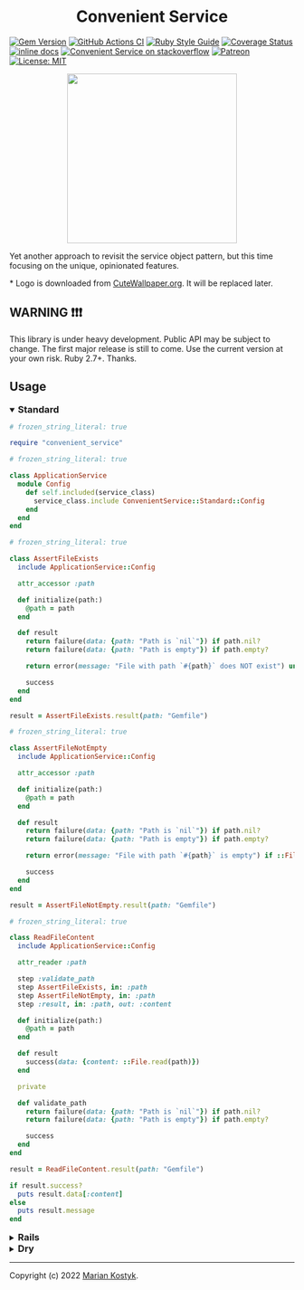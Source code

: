 <!-- header:start -->
<!-- TODO: Remove html to display in YARD with commonmark -->
<h1 align="center">
  Convenient Service
</h1>
<!-- header:end -->

<!-- badges:start -->
[![Gem Version](https://badge.fury.io/rb/convenient_service.svg)](https://rubygems.org/gems/convenient_service) [![GitHub Actions CI](https://github.com/marian13/convenient_service/actions/workflows/ci.yml/badge.svg?branch=main)](https://github.com/marian13/convenient_service/actions/workflows/ci.yml) [![Ruby Style Guide](https://img.shields.io/badge/code_style-standard-brightgreen.svg)](https://github.com/testdouble/standard) [![Coverage Status](https://coveralls.io/repos/github/marian13/convenient_service/badge.svg)](https://coveralls.io/github/marian13/convenient_service?branch=main) [![inline docs](http://inch-ci.org/github/marian13/convenient_service.svg?branch=main)](http://inch-ci.org/github/marian13/convenient_service)
[![Convenient Service on stackoverflow](https://img.shields.io/badge/stackoverflow-community-orange.svg?logo=stackoverflow)](https://stackoverflow.com/tags/convenient-service)
[![Patreon](https://img.shields.io/badge/patreon-donate-orange.svg)](https://www.patreon.com/user?u=31435716&fan_landing=true)
[![License: MIT](https://img.shields.io/badge/license-MIT-yellow.svg)](https://opensource.org/licenses/MIT)
<!-- badges:end -->

<!-- logo:start -->
<!-- TODO: Remove html to display in YARD with commonmark -->
<p align="center">
  <img src="https://raw.githubusercontent.com/marian13/convenient_service/main/logo.png" width="300">
</p>
<!-- logo:end -->

<!-- general_description:start -->
Yet another approach to revisit the service object pattern, but this time focusing on the unique, opinionated features.

\* Logo is downloaded from [CuteWallpaper.org](https://cutewallpaper.org/24/cartoon-diamond-png/2703010921.html). It will be replaced later.
<!-- general_description:end -->

<!-- warning:start -->
## WARNING ❗❗❗

This library is under heavy development. Public API may be subject to change. The first major release is still to come. Use the current version at your own risk. Ruby 2.7+. Thanks.
<!-- features:end -->
<!-- warning:end -->

<!-- usage:start -->
## Usage

<details open>
  <summary>
    <!-- NOTE: style does NOT work in GitHub -->
    <h3 style="display: inline-block; margin-top: 0; margin-bottom: 0;">
      Standard
    </h3>
  </summary>

  ```ruby
  # frozen_string_literal: true

  require "convenient_service"
  ```

  ```ruby
  # frozen_string_literal: true

  class ApplicationService
    module Config
      def self.included(service_class)
        service_class.include ConvenientService::Standard::Config
      end
    end
  end
  ```

  ```ruby
  # frozen_string_literal: true

  class AssertFileExists
    include ApplicationService::Config

    attr_accessor :path

    def initialize(path:)
      @path = path
    end

    def result
      return failure(data: {path: "Path is `nil`"}) if path.nil?
      return failure(data: {path: "Path is empty"}) if path.empty?

      return error(message: "File with path `#{path}` does NOT exist") unless ::File.exist?(path)

      success
    end
  end
  ```

  ```ruby
  result = AssertFileExists.result(path: "Gemfile")
  ```

  ```ruby
  # frozen_string_literal: true

  class AssertFileNotEmpty
    include ApplicationService::Config

    attr_accessor :path

    def initialize(path:)
      @path = path
    end

    def result
      return failure(data: {path: "Path is `nil`"}) if path.nil?
      return failure(data: {path: "Path is empty"}) if path.empty?

      return error(message: "File with path `#{path}` is empty") if ::File.zero?(path)

      success
    end
  end
  ```

  ```ruby
  result = AssertFileNotEmpty.result(path: "Gemfile")
  ```

  ```ruby
  # frozen_string_literal: true

  class ReadFileContent
    include ApplicationService::Config

    attr_reader :path

    step :validate_path
    step AssertFileExists, in: :path
    step AssertFileNotEmpty, in: :path
    step :result, in: :path, out: :content

    def initialize(path:)
      @path = path
    end

    def result
      success(data: {content: ::File.read(path)})
    end

    private

    def validate_path
      return failure(data: {path: "Path is `nil`"}) if path.nil?
      return failure(data: {path: "Path is empty"}) if path.empty?

      success
    end
  end
  ```

  ```ruby
  result = ReadFileContent.result(path: "Gemfile")

  if result.success?
    puts result.data[:content]
  else
    puts result.message
  end
  ```
</details>

<details>
  <summary>
    <!-- NOTE: style does NOT work in GitHub -->
    <h3 style="display: inline-block; margin-top: 0; margin-bottom: 0;">
      Rails
    </h3>
  </summary>

  ```ruby
  # frozen_string_literal: true

  ##
  # NOTE: Minimal `active_model` version - `5.2.0`.
  #
  require "active_model"

  require "convenient_service"

  ConvenientService::Dependencies.require_assigns_attributes_in_constructor_using_active_model_attribute_assignment
  ConvenientService::Dependencies.require_has_attributes_using_active_model_attributes
  ConvenientService::Dependencies.require_has_result_params_validations_using_active_model_validations
  ```

  ```ruby
  # frozen_string_literal: true

  class RailsService
    module Config
      def self.included(service_class)
        service_class.class_exec do
          include ConvenientService::Standard::Config

          ##
          # NOTE: `AssignsAttributesInConstructor::UsingActiveModelAttributeAssignment` plugin.
          #
          concerns do
            use ConvenientService::Plugins::Common::AssignsAttributesInConstructor::UsingActiveModelAttributeAssignment::Concern
          end

          middlewares :initialize do
            use ConvenientService::Plugins::Common::AssignsAttributesInConstructor::UsingActiveModelAttributeAssignment::Middleware
          end

          ##
          # NOTE: `HasAttributes::UsingActiveModelAttributes` plugin.
          #
          concerns do
            use ConvenientService::Plugins::Common::HasAttributes::UsingActiveModelAttributes::Concern
          end

          ##
          # NOTE: `HasResultParamsValidations::UsingActiveModelValidations` plugin.
          #
          concerns do
            use ConvenientService::Plugins::Service::HasResultParamsValidations::UsingActiveModelValidations::Concern
          end

          middlewares :result do
            use ConvenientService::Plugins::Service::HasResultParamsValidations::UsingActiveModelValidations::Middleware
          end
        end
      end
    end
  end
  ```

  ```ruby
  # frozen_string_literal: true

  class AssertFileExists
    include RailsService::Config

    attribute :path, :string

    validates :path, presence: true

    def result
      return error(message: "File with path `#{path}` does NOT exist") unless ::File.exist?(path)

      success
    end
  end
  ```

  ```ruby
  result = AssertFileExists.result(path: "Gemfile")
  ```

  ```ruby
  # frozen_string_literal: true

  class AssertFileNotEmpty
    include RailsService::Config

    attribute :path, :string

    validates :path, presence: true

    def result
      return error(message: "File with path `#{path}` is empty") if ::File.zero?(path)

      success
    end
  end
  ```

  ```ruby
  result = AssertFileNotEmpty.result(path: "Gemfile")
  ```

  ```ruby
  # frozen_string_literal: true

  class ReadFileContent
    include RailsService::Config

    attribute :path, :string

    validates :path, presence: true

    step AssertFileExists, in: :path
    step AssertFileNotEmpty, in: :path
    step :result, in: :path, out: :content

    def result
      success(data: {content: ::File.read(path)})
    end
  end
  ```

  ```ruby
  result = ReadFileContent.result(path: "Gemfile")

  if result.success?
    puts result.data[:content]
  else
    puts result.message
  end
  ```
</details>

<details>
  <summary>
    <!-- NOTE: style does NOT work in GitHub -->
    <h3 style="display: inline-block; margin-top: 0; margin-bottom: 0;">
      Dry
    </h3>
  </summary>

  ```ruby
  # frozen_string_literal: true

  ##
  # NOTE: Minimal `dry-initializer` version - `3.0.0`.
  #
  require "dry-initializer"

  ##
  # NOTE: Minimal `dry-validation` version - `1.5.0`.
  #
  require "dry-validation"

  require "convenient_service"

  ConvenientService::Dependencies.require_assigns_attributes_in_constructor_using_dry_initializer
  ConvenientService::Dependencies.require_has_result_params_validations_using_dry_validation
  ```

  ```ruby
  class DryService
    module Config
      def self.included(service_class)
        service_class.class_exec do
          include ConvenientService::Standard::Config

          ##
          # NOTE: `AssignsAttributesInConstructor::UsingDryInitializer` plugin.
          #
          concerns do
            use ConvenientService::Plugins::Common::AssignsAttributesInConstructor::UsingDryInitializer::Concern
          end

          ##
          # NOTE: `HasResultParamsValidations::UsingDryValidation` plugin.
          #
          concerns do
            use ConvenientService::Plugins::Service::HasResultParamsValidations::UsingDryValidation::Concern
          end

          middlewares :result do
            use ConvenientService::Plugins::Service::HasResultParamsValidations::UsingDryValidation::Middleware
          end
        end
      end
    end
  end
  ```

  ```ruby
  # frozen_string_literal: true

  class AssertFileExists
    include DryService::Config

    option :path

    contract do
      schema do
        required(:path).value(:string)
      end
    end

    def result
      return error(message: "File with path `#{path}` does NOT exist") unless ::File.exist?(path)

      success
    end
  end
  ```

  ```ruby
  result = AssertFileExists.result(path: "Gemfile")
  ```

  ```ruby
  # frozen_string_literal: true

  class AssertFileNotEmpty
    include DryService::Config

    option :path

    contract do
      schema do
        required(:path).value(:string)
      end
    end

    def result
      return error(message: "File with path `#{path}` is empty") if ::File.zero?(path)

      success
    end
  end
  ```

  ```ruby
  result = AssertFileNotEmpty.result(path: "Gemfile")
  ```

  ```ruby
  # frozen_string_literal: true

  class ReadFileContent
    include DryService::Config

    option :path

    contract do
      schema do
        required(:path).value(:string)
      end
    end

    step AssertFileExists, in: :path
    step AssertFileNotEmpty, in: :path
    step :result, in: :path, out: :content

    def result
      success(data: {content: ::File.read(path)})
    end
  end
  ```

  ```ruby
  result = ReadFileContent.result(path: "Gemfile")

  if result.success?
    puts result.data[:content]
  else
    puts result.message
  end
  ```
</details>
<!-- usage:end -->

---

<!-- author:start -->
Copyright (c) 2022 [Marian Kostyk](http://mariankostyk.com).
<!-- author:end -->
